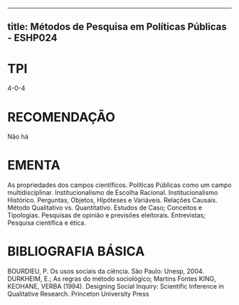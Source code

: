 
---
title: Métodos de Pesquisa em Políticas Públicas - ESHP024 
---

# TPI

4-0-4

# RECOMENDAÇÃO

Não há

# EMENTA

As propriedades dos campos científicos. Políticas Públicas como um campo multidisciplinar. Institucionalismo de Escolha Racional. Institucionalismo Histórico. Perguntas, Objetos, Hipóteses e Variáveis. Relações Causais. Método Qualitativo vs. Quantitativo. Estudos de Caso; Conceitos e Tipologias. Pesquisas de opinião e previsões eleitorais. Entrevistas; Pesquisa científica e ética.

# BIBLIOGRAFIA BÁSICA

BOURDIEU, P. Os usos sociais da ciência. São Paulo: Unesp, 2004.
DURKHEIM, E.; As regras do método sociológico; Martins Fontes 
KING, KEOHANE, VERBA (1994). Designing Social Inquiry: Scientific Inference in Qualitative Research. Princeton University Press
        